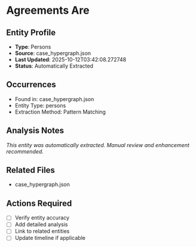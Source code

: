 # Agreements Are

## Entity Profile
- **Type**: Persons
- **Source**: case_hypergraph.json
- **Last Updated**: 2025-10-12T03:42:08.272748
- **Status**: Automatically Extracted

## Occurrences
- Found in: case_hypergraph.json
- Entity Type: persons
- Extraction Method: Pattern Matching

## Analysis Notes
*This entity was automatically extracted. Manual review and enhancement recommended.*

## Related Files
- case_hypergraph.json

## Actions Required
- [ ] Verify entity accuracy
- [ ] Add detailed analysis
- [ ] Link to related entities
- [ ] Update timeline if applicable
